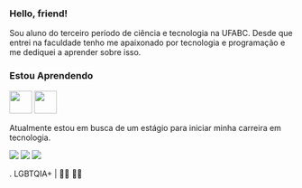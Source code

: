 ### Hello, friend!

Sou aluno do terceiro período de ciência e tecnologia na UFABC. Desde que entrei na faculdade tenho me apaixonado por tecnologia e programação e me dediquei a aprender sobre isso. 

### Estou Aprendendo

<img src="https://cdn.jsdelivr.net/gh/devicons/devicon/icons/python/python-original.svg" width="40" height="40" />

 <img src="https://cdn.jsdelivr.net/gh/devicons/devicon/icons/csharp/csharp-original.svg" width="40" height="40"/>
                  

 
 Atualmente estou em busca de um estágio para iniciar minha carreira em tecnologia.
 
 
 
 <div>
<a href = "mailto:gusoare_s@outlook.com"><img src="https://img.shields.io/badge/Gmail-D14836?style=for-the-badge&logo=gmail&logoColor=white" target="_blank"></a>
<a href="https://www.linkedin.com/in/seu-usuário-linkedln-aqui](https://www.linkedin.com/in/gustavo-soares-aa00751a3/" target="_blank"><img src="https://img.shields.io/badge/-LinkedIn-%230077B5?style=for-the-badge&logo=linkedin&logoColor=white" target="_blank"></a>  
<a href="https://instagram.com/gusoare.s" target="_blank"><img src="https://img.shields.io/badge/-Instagram-%23E4405F?style=for-the-badge&logo=instagram&logoColor=white" target="_blank"></a>
</div>

 

. LGBTQIA+ | 🏳️‍🌈 ✊🏾
